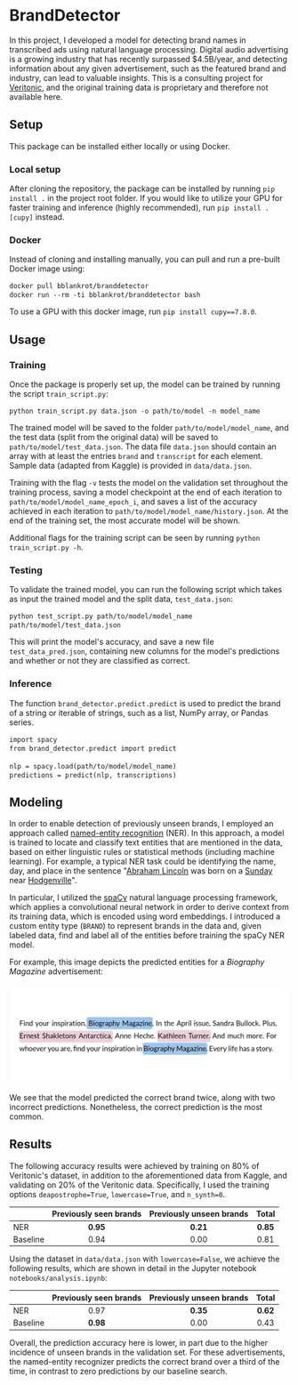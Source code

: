 # BrandDetector
In this project, I developed a model for detecting brand names in transcribed ads using natural language processing. Digital audio advertising is a growing industry that has recently surpassed $4.5B/year, and detecting information about any given advertisement, such as the featured brand and industry, can lead to valuable insights. This is a consulting project for [Veritonic](https://www.veritonic.com), and the original training data is proprietary and therefore not available here.

## Setup
This package can be installed either locally or using Docker.

### Local setup
After cloning the repository, the package can be installed by running `pip install .` in the project root folder. If you would like to utilize your GPU for faster training and inference (highly recommended), run `pip install .[cupy]` instead.

### Docker
Instead of cloning and installing manually, you can pull and run a pre-built Docker image using:

```
docker pull bblankrot/branddetector
docker run --rm -ti bblankrot/branddetector bash
```

To use a GPU with this docker image, run `pip install cupy==7.8.0`.

## Usage

### Training
Once the package is properly set up, the model can be trained by running the script `train_script.py`:
```
python train_script.py data.json -o path/to/model -n model_name
```
The trained model will be saved to the folder `path/to/model/model_name`, and the test data (split from the original data) will be saved to `path/to/model/test_data.json`. The data file `data.json` should contain an array with at least the entries `brand` and `transcript` for each element. Sample data (adapted from Kaggle) is provided in `data/data.json`.

Training with the flag `-v` tests the model on the validation set throughout the training process, saving a model checkpoint at the end of each iteration to `path/to/model/model_name_epoch_i`, and saves a list of the accuracy achieved in each iteration to `path/to/model/model_name/history.json`. At the end of the training set, the most accurate model will be shown.

Additional flags for the training script can be seen by running `python train_script.py -h`.

### Testing
To validate the trained model, you can run the following script which takes as input the trained model and the split data, `test_data.json`:
```
python test_script.py path/to/model/model_name path/to/model/test_data.json
```
This will print the model's accuracy, and save a new file `test_data_pred.json`, containing new columns for the model's predictions and whether or not they are classified as correct.

### Inference
The function `brand_detector.predict.predict` is used to predict the brand of a string or iterable of strings, such as a list, NumPy array, or Pandas series.

```
import spacy
from brand_detector.predict import predict

nlp = spacy.load(path/to/model/model_name)
predictions = predict(nlp, transcriptions)
```

## Modeling
In order to enable detection of previously unseen brands, I employed an approach called [named-entity recognition](https://en.wikipedia.org/wiki/Named-entity_recognition) (NER). In this approach, a model is trained to locate and classify text entities that are mentioned in the data, based on either linguistic rules or statistical methods (including machine learning). For example, a typical NER task could be identifying the name, day, and place in the sentence "<ins>Abraham Lincoln</ins> was born on a <ins>Sunday</ins> near <ins>Hodgenville</ins>".

In particular, I utilized the [spaCy](https://spacy.io/) natural language processing framework, which applies a convolutional neural network in order to derive context from its training data, which is encoded using word embeddings. I introduced a custom entity type (`BRAND`) to represent brands in the data and, given labeled data, find and label all of the entities before training the spaCy NER model.

For example, this image depicts the predicted entities for a *Biography Magazine* advertisement:

<img src="images/example.png" width="600">

We see that the model predicted the correct brand twice, along with two incorrect predictions. Nonetheless, the correct prediction is the most common.

## Results

The following accuracy results were achieved by training on 80% of Veritonic's dataset, in addition to the aforementioned data from Kaggle, and validating on 20% of the Veritonic data. Specifically, I used the training options `deapostrophe=True`, `lowercase=True`, and `n_synth=0`.

|          | Previously seen brands | Previously unseen brands | Total    |
| :------- | :--------------------: | :----------------------: | :------: |
| NER      |         **0.95**       |     **0.21**             | **0.85** |
| Baseline |         0.94           |        0.00              |  0.81    |

Using the dataset in `data/data.json` with `lowercase=False`, we achieve the following results, which are shown in detail in the Jupyter notebook  `notebooks/analysis.ipynb`:

|          | Previously seen brands | Previously unseen brands | Total    |
| :------- | :--------------------: | :----------------------: | :------: |
| NER      |         0.97           |         **0.35**         | **0.62** |
| Baseline |       **0.98**         |           0.00           |   0.43   |

Overall, the prediction accuracy here is lower, in part due to the higher incidence of unseen brands in the validation set. For these advertisements, the named-entity recognizer predicts the correct brand over a third of the time, in contrast to zero predictions by our baseline search.